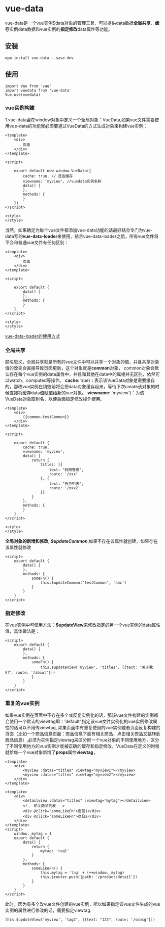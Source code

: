 # vue-data
vue-data是一个vue实例$data对象的管理工具，可以提供data数据**全局共享**、**缓存**实例data数据和vue实例的**指定修改**data属性等功能。
## 安装
```
npm install vue-data --save-dev
```
## 使用
```
import Vue from 'vue'
import vuedata from 'vue-data'
Vue.use(vuedata)
```
### vue实例构建
1.vue-data会在window对象中定义一个全局对象：VueData,如果vue文件需要使用vue-data的功能就必须要通过VueData的方式生成对象来构建vue实例：
```
<template>
	<div>
		页面
	</div>
</template>

<script>
	
	export default new window.VueData({
		cache: true, // 是否缓存
		viewname: 'myview', //vuedata实例名称
		data() {
		},
		methods: {
		}
	})
</script>

<style>
</style>
```
当然，如果确定为每个vue文件都添加vue-data功能的话最好结合专门为vue-data写的**vue-data-loader**来使用，结合vue-data-loader之后，所有vue文件将不会和普通vue文件有任何区别：
```
<template>
	<div>
		页面
	</div>
</template>

<script>
	
	export default {
		data() {
		},
		methods: {
		}
	}
</script>

<style>
</style>
```
[vue-data-loader的使用方式](https://github.com/avengang/vue-data-loader/tree/master)
### 全局共享
顾名思义，全局共享就是所有的vue文件中可以共享一个对象的值，并且共享对象值的改变会直接导致页面更新，这个对象就是**common**对象，
common对象会默认存在每个vue实例的data属性中，并且和其他在data中的属相并无区别，依然可以watch，computed等操作。
**cache**: true)：表示该VueData对象是需要缓存的，那改vue实例在销毁前将会把data对象缓存起来，等待下次create该对象的时候直接将缓存data值赋值给新的vue对象。
**viewname**: 'myview')：为该VueData对象取别名，以便后面指定修改操作使用。
```
<template>
	<div>
		{{common.testCommon}}
	</div>
</template>

<script>
	
	export default {
		cache: true,
		viewname: 'myview',
		data() {
			return {
				titles: [{
					text: "权限管理",
					route: '/xxx'
				}, {
					text: "角色列表",
					route: '/xxx2'
				}]
			}
		},
		methods: {
		}
	}
</script>

<style>
</style>
```
**全局对象的新增和修改**, ***$updateCommon***,如果不存在该属性就创建，如果存在该属性就修改
```
<script>
	export default {
		data() {
		},
		methods: {
			someFn() {
				this.$updateCommon('testCommon', 'abc')
			}
		}
	}
</script>
```

### 指定修改
在vue实例中可使用方法：**$updateView**来修改指定的另一个vue实例的data属性值，具体做法是：
```
<script>
	export default {
		data() {
		},
		methods: {
			someFn() {
				this.$updateView('myview', 'titles', [{text: "关于我们", route: '/about'}])
			}
		}
	}
</script>
```
### 重复的vue实例
如果vue实例在页面中不存在多个或反复实例化的话，那该vue文件构建的实例都会使用一个默认的viewtag即：'default',指定该vue文件实例化的vue实例修改属性的话可以不用传viewtag,
如果页面中有重复使用的vue实例或者页面反复构建的页面（比如一个商品信息页面：商品信息下面有相关商品，点击相关商品又跳转到商品信息）,必须为实例指定viewtag来区分同一个vue对象的不同使用地方，区分了不同使用地方的vue实例才能被正确的缓存和指定修改，VueData在定义的时候就给每一个vue对象新增了**props**属性**viewtag**，
```
<template>
	<div>
		<myview :datas="titles" viewtag="myview1"></myview>
		<myview :datas="titles" viewtag="myview2"></myview>
	</div>
</template>
```
```
<template>
	<div>
		<detailview :datas="titles" :viewtag="mytag"></detailview>
		<!-- 相关商品列表 -->
		<div @click="someLikeFn">商品1</div>
		<div @click="someLikeFn">商品2</div>
	</div>
</template>
<script>
	window._mytag = 1
	export default {
		data() {
			return {
				mytag: 'tag1'
			}
		},
		methods: {
			someLikeFn() {
				this.mytag = 'tag' + (++window._mytag)
				this.$router.push({path: '/product/detail'})
			}
		}
	}
</script>
```
此时，因为有多个改vue文件创建的vue实例，所以如果指定该vue文件生成的vue实例的属性进行修改的话，需要指定viewtag:
```
this.$updateView('myview', 'tag2', [{text: "123", route: '/sdasg'}])
```
